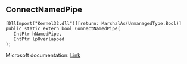 ## ConnectNamedPipe

```
[DllImport("Kernel32.dll")][return: MarshalAs(UnmanagedType.Bool)]
public static extern bool ConnectNamedPipe(
   IntPtr hNamedPipe,
   IntPtr lpOverlapped
);
```

Microsoft documentation: [Link](https://docs.microsoft.com/en-us/windows/win32/api/namedpipeapi/nf-namedpipeapi-connectnamedpipe)
